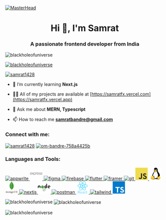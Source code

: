 [![MasterHead](https://cdn.mos.cms.futurecdn.net/36e80d1ca7e73eddc61c73be74bf7f2d-1200-80.gif)](https://samratfx.vercel.app)
<h1 align="center">Hi 👋, I'm Samrat</h1>
<h3 align="center">A passionate frontend developer from India</h3>

<p align="left"> <img src="https://komarev.com/ghpvc/?username=blackholeofuniverse&label=Profile%20views&color=0e75b6&style=flat" alt="blackholeofuniverse" /> </p>

<p align="left"> <a href="https://github.com/ryo-ma/github-profile-trophy"><img src="https://github-profile-trophy.vercel.app/?username=blackholeofuniverse" alt="blackholeofuniverse" /></a> </p>

<p align="left"> <a href="https://twitter.com/samrat1428" target="blank"><img src="https://img.shields.io/twitter/follow/samrat1428?logo=twitter&style=for-the-badge" alt="samrat1428" /></a> </p>

- 🌱 I’m currently learning **Next.js**

- 👨‍💻 All of my projects are available at [https://samratfx.vercel.com](https://samratfx.vercel.app)

- 💬 Ask me about **MERN, Typescript**

- 📫 How to reach me **samratbandre@gmail.com**

<h3 align="left">Connect with me:</h3>
<p align="left">
<a href="https://twitter.com/samrat1428" target="blank"><img align="center" src="https://raw.githubusercontent.com/rahuldkjain/github-profile-readme-generator/master/src/images/icons/Social/twitter.svg" alt="samrat1428" height="30" width="40" /></a>
<a href="https://linkedin.com/in/om-bandre-758a4425b" target="blank"><img align="center" src="https://raw.githubusercontent.com/rahuldkjain/github-profile-readme-generator/master/src/images/icons/Social/linked-in-alt.svg" alt="om-bandre-758a4425b" height="30" width="40" /></a>
</p>

<h3 align="left">Languages and Tools:</h3>
<p align="left"> <a href="https://appwrite.io" target="_blank" rel="noreferrer"> <img src="https://www.vectorlogo.zone/logos/appwriteio/appwriteio-icon.svg" alt="appwrite" width="40" height="40"/> </a> <a href="https://expressjs.com" target="_blank" rel="noreferrer"> <img src="https://raw.githubusercontent.com/devicons/devicon/master/icons/express/express-original-wordmark.svg" alt="express" width="40" height="40"/> </a> <a href="https://www.figma.com/" target="_blank" rel="noreferrer"> <img src="https://www.vectorlogo.zone/logos/figma/figma-icon.svg" alt="figma" width="40" height="40"/> </a> <a href="https://firebase.google.com/" target="_blank" rel="noreferrer"> <img src="https://www.vectorlogo.zone/logos/firebase/firebase-icon.svg" alt="firebase" width="40" height="40"/> </a> <a href="https://flutter.dev" target="_blank" rel="noreferrer"> <img src="https://www.vectorlogo.zone/logos/flutterio/flutterio-icon.svg" alt="flutter" width="40" height="40"/> </a> <a href="https://www.framer.com/" target="_blank" rel="noreferrer"> <img src="https://www.vectorlogo.zone/logos/framer/framer-icon.svg" alt="framer" width="40" height="40"/> </a> <a href="https://git-scm.com/" target="_blank" rel="noreferrer"> <img src="https://www.vectorlogo.zone/logos/git-scm/git-scm-icon.svg" alt="git" width="40" height="40"/> </a> <a href="https://developer.mozilla.org/en-US/docs/Web/JavaScript" target="_blank" rel="noreferrer"> <img src="https://raw.githubusercontent.com/devicons/devicon/master/icons/javascript/javascript-original.svg" alt="javascript" width="40" height="40"/> </a> <a href="https://www.linux.org/" target="_blank" rel="noreferrer"> <img src="https://raw.githubusercontent.com/devicons/devicon/master/icons/linux/linux-original.svg" alt="linux" width="40" height="40"/> </a> <a href="https://www.mongodb.com/" target="_blank" rel="noreferrer"> <img src="https://raw.githubusercontent.com/devicons/devicon/master/icons/mongodb/mongodb-original-wordmark.svg" alt="mongodb" width="40" height="40"/> </a> <a href="https://nextjs.org/" target="_blank" rel="noreferrer"> <img src="https://cdn.worldvectorlogo.com/logos/nextjs-2.svg" alt="nextjs" width="40" height="40"/> </a> <a href="https://nodejs.org" target="_blank" rel="noreferrer"> <img src="https://raw.githubusercontent.com/devicons/devicon/master/icons/nodejs/nodejs-original-wordmark.svg" alt="nodejs" width="40" height="40"/> </a> <a href="https://postman.com" target="_blank" rel="noreferrer"> <img src="https://www.vectorlogo.zone/logos/getpostman/getpostman-icon.svg" alt="postman" width="40" height="40"/> </a> <a href="https://reactjs.org/" target="_blank" rel="noreferrer"> <img src="https://raw.githubusercontent.com/devicons/devicon/master/icons/react/react-original-wordmark.svg" alt="react" width="40" height="40"/> </a> <a href="https://tailwindcss.com/" target="_blank" rel="noreferrer"> <img src="https://www.vectorlogo.zone/logos/tailwindcss/tailwindcss-icon.svg" alt="tailwind" width="40" height="40"/> </a> <a href="https://www.typescriptlang.org/" target="_blank" rel="noreferrer"> <img src="https://raw.githubusercontent.com/devicons/devicon/master/icons/typescript/typescript-original.svg" alt="typescript" width="40" height="40"/> </a> </p>

<p><img align="left" src="https://github-readme-stats.vercel.app/api/top-langs?username=blackholeofuniverse&show_icons=true&locale=en&layout=compact" alt="blackholeofuniverse" /></p>

<p>&nbsp;<img align="center" src="https://github-readme-stats.vercel.app/api?username=blackholeofuniverse&show_icons=true&locale=en" alt="blackholeofuniverse" /></p>

<p><img align="center" src="https://github-readme-streak-stats.herokuapp.com/?user=blackholeofuniverse&" alt="blackholeofuniverse" /></p>
